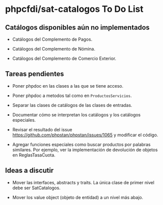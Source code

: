 # phpcfdi/sat-catalogos To Do List

## Catálogos disponibles aún no implementados

- Catálogos del Complemento de Pagos.

- Catálogos del Complemento de Nómina.

- Catálogos del Complemento de Comercio Exterior.

## Tareas pendientes

- Poner phpdoc en las clases a las que se tiene acceso.

- Poner phpdoc a metodos tal como en `ProductosServicios`.

- Separar las clases de catálogos de las clases de entradas.

- Documentar cómo se interpretan los catálogos y los catálogos especiales.

- Revisar el resultado del issue https://github.com/phpstan/phpstan/issues/1065 y modificar el código.

- Agregar funciones especiales como buscar productos por palabras similares.
  Por ejemplo, ver la implementación de devolución de objetos en ReglasTasaCuota.

## Ideas a discutir

- Mover las interfaces, abstracts y traits. La única clase de primer nivel debe ser SatCatalogos.

- Mover los value object (objeto de entidad) a un nivel más abajo.

